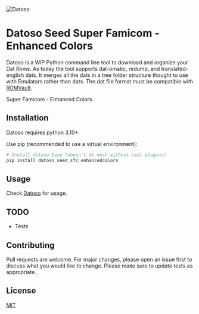 ![Datoso](https://github.com/laromicas/datoso/blob/master/bearlogo.png)

# Datoso Seed Super Famicom - Enhanced Colors

Datoso is a WIP Python command line tool to download and organize your Dat Roms.
As today the tool supports dat-omatic, redump, and translated-english dats.
It merges all the dats in a tree folder structure thought to use with Emulators rather than dats.
The dat file format must be compatible with [ROMVault](https://www.romvault.com/).

Super Famicom - Enhanced Colors.

## Installation

Datoso requires python 3.10+.

Use pip (recommended to use a virtual environment):

``` bash
# Install datoso base (doesn't do much without real plugins)
pip install datoso_seed_sfc_enhancedcolors

```

## Usage

Check [Datoso](https://github.com/laromicas/datoso) for usage.


## TODO

-   Tests

## Contributing

Pull requests are welcome. For major changes, please open an issue first to discuss what you would like to change.
Please make sure to update tests as appropriate.

## License

[MIT](https://choosealicense.com/licenses/mit/)

